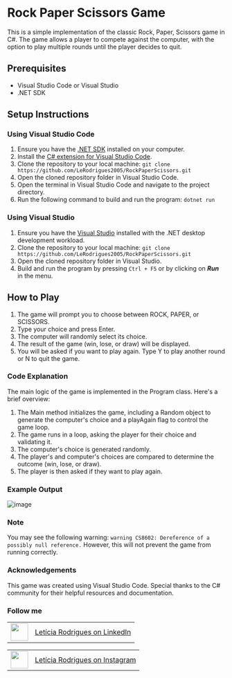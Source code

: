 # Rock Paper Scissors Game
This is a simple implementation of the classic Rock, Paper, Scissors game in C#. The game allows a player to compete against the computer, with the option to play multiple rounds until the player decides to quit.

## Prerequisites
- Visual Studio Code or Visual Studio
- .NET SDK
  
## Setup Instructions
### Using Visual Studio Code
1. Ensure you have the <a href="https://dotnet.microsoft.com/pt-br/download">.NET SDK</a> installed on your computer.
2. Install the <a href="https://marketplace.visualstudio.com/items?itemName=ms-dotnettools.csharp">C# extension for Visual Studio Code</a>.
3.  Clone the repository to your local machine:
  `git clone https://github.com/LeRodrigues2005/RockPaperScissors.git`
5. Open the cloned repository folder in Visual Studio Code.
6.  Open the terminal in Visual Studio Code and navigate to the project directory.
7.  Run the following command to build and run the program:
  `dotnet run`

### Using Visual Studio
1. Ensure you have the <a href="https://visualstudio.microsoft.com/pt-br/">Visual Studio</a> installed with the .NET desktop development workload.
2. Clone the repository to your local machine:
  `git clone https://github.com/LeRodrigues2005/RockPaperScissors.git`
3. Open the cloned repository folder in Visual Studio.
4.  Build and run the program by pressing `Ctrl + F5` or by clicking on ***Run*** in the menu.
   
## How to Play
1. The game will prompt you to choose between ROCK, PAPER, or SCISSORS.
2. Type your choice and press Enter.
3. The computer will randomly select its choice.
4. The result of the game (win, lose, or draw) will be displayed.
5. You will be asked if you want to play again. Type Y to play another round or N to quit the game.
   
### Code Explanation
The main logic of the game is implemented in the Program class. Here's a brief overview:

1. The Main method initializes the game, including a Random object to generate the computer's choice and a playAgain flag to control the game loop.
2. The game runs in a loop, asking the player for their choice and validating it.
3. The computer's choice is generated randomly.
4. The player's and computer's choices are compared to determine the outcome (win, lose, or draw).
5. The player is then asked if they want to play again.

### Example Output
![image](https://github.com/LeRodrigues2005/RockPaperScissors/assets/97632543/fe1fda59-8ce3-4700-8742-057dcb22d06f)
### Note
You may see the following warning: `warning CS8602: Dereference of a possibly null reference.`
However, this will not prevent the game from running correctly.

### Acknowledgements
This game was created using Visual Studio Code. Special thanks to the C# community for their helpful resources and documentation.

### Follow me

<table>
  <tr>
    <td><img loading="lazy" src="https://github.com/LeRodrigues2005/Randomik/assets/97632543/2596913e-d7ec-4164-83b8-3d7bd357242d" width="40" height="40"/></td>
    <td style="vertical-align: middle;"> <a href="https://www.linkedin.com/in/letícia-rodrigues-a75134254/">Letícia Rodrigues on LinkedIn</a> </td>
  </tr>
</table>

<table>
  <tr>
    <td><img loading="lazy" src="https://github.com/LeRodrigues2005/Randomik/assets/97632543/3615a9d2-87a2-4e68-bf74-ad8c652c3f69" width="40" height="40"/></td>
    <td style="vertical-align: middle;"> <a href="https://www.instagram.com/leticia_rodrigues2005/">Letícia Rodrigues on Instagram</a> </td>
  </tr>
</table>
